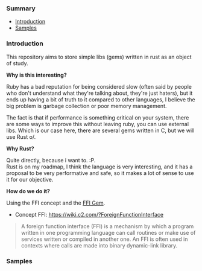 ### Summary

- [Introduction](#Introduction)
- [Samples](#Samples)

### Introduction
This repository aims to store simple libs (gems) written in rust as an object of study.

**Why is this interesting?**<br>

 Ruby has a bad reputation for being considered slow (often said by people who don't understand what they're talking about, they're just haters), but it ends up having a bit of truth to it compared to other languages, I believe the big problem is garbage collection or poor memory management.

The fact is that if performance is something critical on your system, there are some ways to improve this without leaving ruby, you can use external libs. Which is our case here, there are several gems written in C, but we will use Rust o/.

**Why Rust?**<br>

Quite directly, because i want to. :P. <br>
Rust is on my roadmap, I think the language is very interesting, and it has a proposal to be very performative and safe, so it makes a lot of sense to use it for our objective.

**How do we do it?**<br>

Using the FFI concept and the [FFI Gem](https://github.com/FFI/ffi).<br>
- Concept FFI: https://wiki.c2.com/?ForeignFunctionInterface
> A foreign function interface (FFI) is a mechanism by which a program written in one programming language can call routines or make use of services written or compiled in another one. An FFI is often used in contexts where calls are made into binary dynamic-link library.
### Samples
